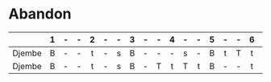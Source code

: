 # Abandon


|         | 1 | - | - | 2 | - | - | 3 | - | - | 4 | - | - | 5 | - | - | 6 | - | - | 7 | - | - | 8 | - | - |
|    --:  |:-:|:-:|:-:|:-:|:-:|:-:|:-:|:-:|:-:|:-:|:-:|:-:|:-:|:-:|:-:|:-:|:-:|:-:|:-:|:-:|:-:|:-:|:-:|:-:| 
| Djembe  | B | - | - | t | - | s | B | - | - | - | s | - | B | t | T | t | T | t | B | - | - | - | s | - |
| Djembe  | B | - | - | t | - | s | B | - | T | t | T | t | B | - | - | t | - | - | B | - | T | t | T | t |



